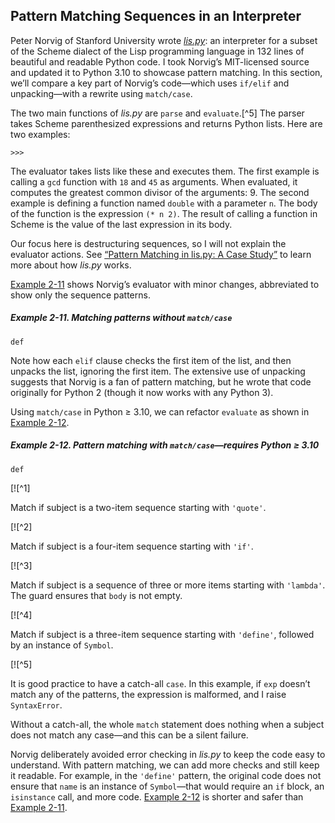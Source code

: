 ## Pattern Matching Sequences in an Interpreter

Peter Norvig of Stanford University wrote [_lis.py_](https://fpy.li/2-11): an interpreter for a subset of the Scheme dialect of the Lisp programming language in 132 lines of beautiful and readable Python code. I took Norvig’s MIT-licensed source and updated it to Python 3.10 to showcase pattern matching. In this section, we’ll compare a key part of Norvig’s code—which uses `if/elif` and unpacking—with a rewrite using `match/case`.

The two main functions of _lis.py_ are `parse` and `evaluate`.[^5] The parser takes Scheme parenthesized expressions and returns Python lists. Here are two examples:

```
>>>
```

The evaluator takes lists like these and executes them. The first example is calling a `gcd` function with `18` and `45` as arguments. When evaluated, it computes the greatest common divisor of the arguments: 9. The second example is defining a function named `double` with a parameter `n`. The body of the function is the expression `(* n 2)`. The result of calling a function in Scheme is the value of the last expression in its body.

Our focus here is destructuring sequences, so I will not explain the evaluator actions. See [“Pattern Matching in lis.py: A Case Study”](ch18.html#pattern_matching_case_study_sec) to learn more about how _lis.py_ works.

[Example 2-11](#ex_norvigs_eval) shows Norvig’s evaluator with minor changes, abbreviated to show only the sequence patterns.

##### Example 2-11. Matching patterns without `match/case`

```
def
```

Note how each `elif` clause checks the first item of the list, and then unpacks the list, ignoring the first item. The extensive use of unpacking suggests that Norvig is a fan of pattern matching, but he wrote that code originally for Python 2 (though it now works with any Python 3).

Using `match/case` in Python ≥ 3.10, we can refactor `evaluate` as shown in [Example 2-12](#ex_match_eval).

##### Example 2-12. Pattern matching with `match/case`—requires Python ≥ 3.10

```
def
```

[![^1]

Match if subject is a two-item sequence starting with `'quote'`.

[![^2]

Match if subject is a four-item sequence starting with `'if'`.

[![^3]

Match if subject is a sequence of three or more items starting with `'lambda'`. The guard ensures that `body` is not empty.

[![^4]

Match if subject is a three-item sequence starting with `'define'`, followed by an instance of `Symbol`.

[![^5]

It is good practice to have a catch-all `case`. In this example, if `exp` doesn’t match any of the patterns, the expression is malformed, and I raise `SyntaxError`.

Without a catch-all, the whole `match` statement does nothing when a subject does not match any case—and this can be a silent failure.

Norvig deliberately avoided error checking in _lis.py_ to keep the code easy to understand. With pattern matching, we can add more checks and still keep it readable. For example, in the `'define'` pattern, the original code does not ensure that `name` is an instance of `Symbol`—that would require an `if` block, an `isinstance` call, and more code. [Example 2-12](#ex_match_eval) is shorter and safer than [Example 2-11](#ex_norvigs_eval).
